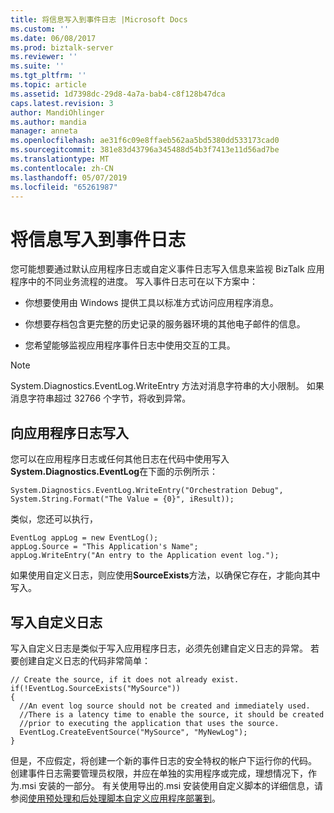 ```yaml
---
title: 将信息写入到事件日志 |Microsoft Docs
ms.custom: ''
ms.date: 06/08/2017
ms.prod: biztalk-server
ms.reviewer: ''
ms.suite: ''
ms.tgt_pltfrm: ''
ms.topic: article
ms.assetid: 1d7398dc-29d8-4a7a-bab4-c8f128b47dca
caps.latest.revision: 3
author: MandiOhlinger
ms.author: mandia
manager: anneta
ms.openlocfilehash: ae31f6c09e8ffaeb562aa5bd5380dd533173cad0
ms.sourcegitcommit: 381e83d43796a345488d54b3f7413e11d56ad7be
ms.translationtype: MT
ms.contentlocale: zh-CN
ms.lasthandoff: 05/07/2019
ms.locfileid: "65261987"
---
```

# <a name="writing-information-to-the-event-log"></a>将信息写入到事件日志
您可能想要通过默认应用程序日志或自定义事件日志写入信息来监视 BizTalk 应用程序中的不同业务流程的进度。 写入事件日志可在以下方案中：  
  
-   你想要使用由 Windows 提供工具以标准方式访问应用程序消息。  
  
-   你想要存档包含更完整的历史记录的服务器环境的其他电子邮件的信息。  
  
-   您希望能够监视应用程序事件日志中使用交互的工具。  
  
> [!NOTE]
>  System.Diagnostics.EventLog.WriteEntry 方法对消息字符串的大小限制。 如果消息字符串超过 32766 个字节，将收到异常。  
  
## <a name="writing-to-the-application-log"></a>向应用程序日志写入  
 您可以在应用程序日志或任何其他日志在代码中使用写入**System.Diagnostics.EventLog**在下面的示例所示：  
  
```  
System.Diagnostics.EventLog.WriteEntry("Orchestration Debug", System.String.Format("The Value = {0}", iResult));  
```  
  
 类似，您还可以执行，  
  
```  
EventLog appLog = new EventLog();   
appLog.Source = "This Application's Name";  
appLog.WriteEntry("An entry to the Application event log.");  
```  
  
 如果使用自定义日志，则应使用**SourceExists**方法，以确保它存在，才能向其中写入。  
  
## <a name="writing-to-a-custom-log"></a>写入自定义日志  
 写入自定义日志是类似于写入应用程序日志，必须先创建自定义日志的异常。 若要创建自定义日志的代码非常简单：  
  
```  
// Create the source, if it does not already exist. if(!EventLog.SourceExists("MySource"))   
{   
  //An event log source should not be created and immediately used.  
  //There is a latency time to enable the source, it should be created  
  //prior to executing the application that uses the source.  
  EventLog.CreateEventSource("MySource", "MyNewLog");  
}  
```  
  
 但是，不应假定，将创建一个新的事件日志的安全特权的帐户下运行你的代码。 创建事件日志需要管理员权限，并应在单独的实用程序或完成，理想情况下，作为.msi 安装的一部分。 有关使用导出的.msi 安装使用自定义脚本的详细信息，请参阅[使用预处理和后处理脚本自定义应用程序部署到](../core/using-pre-and-post-processing-scripts-to-customize-application-deployment.md)。